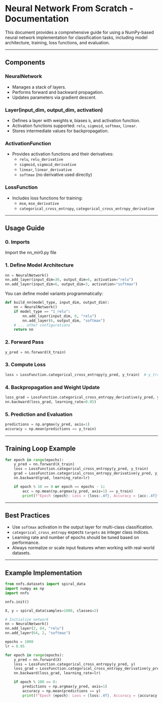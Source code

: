 # Neural Network From Scratch - Documentation

This document provides a comprehensive guide for using a NumPy-based neural network implementation for classification tasks, including model architecture, training, loss functions, and evaluation.

---

## Components

### NeuralNetwork
- Manages a stack of layers.
- Performs forward and backward propagation.
- Updates parameters via gradient descent.

### Layer(input_dim, output_dim, activation)
- Defines a layer with weights `W`, biases `b`, and activation function.
- Activation functions supported: `relu`, `sigmoid`, `softmax`, `linear`.
- Stores intermediate values for backpropagation.

### ActivationFunction
- Provides activation functions and their derivatives:
  - `relu`, `relu_derivative`
  - `sigmoid`, `sigmoid_derivative`
  - `linear`, `linear_derivative`
  - `softmax` (no derivative used directly)

### LossFunction
- Includes loss functions for training:
  - `mse`, `mse_derivative`
  - `categorical_cross_entropy`, `categorical_cross_entropy_derivative`

---

## Usage Guide

### 0. Imports
Import the nn_mir0.py file 

### 1. Define Model Architecture

```python
nn = NeuralNetwork()
nn.add_layer(input_dim=36, output_dim=6, activation="relu")
nn.add_layer(input_dim=6, output_dim=3, activation="softmax")
```

You can define model variants programmatically:

```python
def build_nn(model_type, input_dim, output_dim):
    nn = NeuralNetwork()
    if model_type == "1_relu":
        nn.add_layer(input_dim, 6, "relu")
        nn.add_layer(6, output_dim, "softmax")
    # ... other configurations
    return nn
```

### 2. Forward Pass

```python
y_pred = nn.forward(X_train)
```

### 3. Compute Loss

```python
loss = LossFunction.categorical_cross_entropy(y_pred, y_train)  # y_train must be class indices
```

### 4. Backpropagation and Weight Update

```python
loss_grad = LossFunction.categorical_cross_entropy_derivative(y_pred, y_train)
nn.backward(loss_grad, learning_rate=0.05)
```

### 5. Prediction and Evaluation

```python
predictions = np.argmax(y_pred, axis=1)
accuracy = np.mean(predictions == y_train)
```

---

## Training Loop Example

```python
for epoch in range(epochs):
    y_pred = nn.forward(X_train)
    loss = LossFunction.categorical_cross_entropy(y_pred, y_train)
    grad = LossFunction.categorical_cross_entropy_derivative(y_pred, y_train)
    nn.backward(grad, learning_rate=lr)

    if epoch % 10 == 0 or epoch == epochs - 1:
        acc = np.mean(np.argmax(y_pred, axis=1) == y_train)
        print(f"Epoch {epoch}: Loss = {loss:.4f}, Accuracy = {acc:.4f}")
```

---

## Best Practices

- Use `softmax` activation in the output layer for multi-class classification.
- `categorical_cross_entropy` expects `targets` as integer class indices.
- Learning rate and number of epochs should be tuned based on performance.
- Always normalize or scale input features when working with real-world datasets.

---

## Example Implementation

```python
from nnfs.datasets import spiral_data
import numpy as np
import nnfs

nnfs.init()

X, y = spiral_data(samples=1000, classes=2)

# Initialize network
nn = NeuralNetwork()
nn.add_layer(2, 64, "relu")
nn.add_layer(64, 2, "softmax")

epochs = 1000
lr = 0.05

for epoch in range(epochs):
    y_pred = nn.forward(X)
    loss = LossFunction.categorical_cross_entropy(y_pred, y)
    loss_grad = LossFunction.categorical_cross_entropy_derivative(y_pred, y)
    nn.backward(loss_grad, learning_rate=lr)

    if epoch % 100 == 0:
        predictions = np.argmax(y_pred, axis=1)
        accuracy = np.mean(predictions == y)
        print(f"Epoch {epoch}: Loss = {loss:.4f}, Accuracy = {accuracy:.4f}")
```

